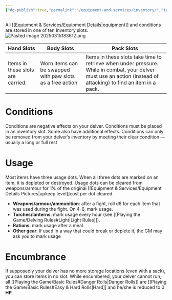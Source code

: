 ```yaml
---
{"dg-publish":true,"permalink":"/equipment-and-services/inventory/","tags":["Equipment","excalidraw"],"created":"2025-01-15T18:17:50.920-05:00","updated":"2025-03-16T15:56:47.524-04:00"}
---
```


All [[Equipment & Services/Equipment Details\|equipment]] and conditions are stored in one of ten Inventory slots.
![Pasted image 20250315183612.png](/img/user/zRSC/Pasted%20image%2020250315183612.png)

| Hand Slots                        | Body Slots                                                | Pack Slots                                                                                                                                                        |
| --------------------------------- | --------------------------------------------------------- | ----------------------------------------------------------------------------------------------------------------------------------------------------------------- |
| Items in these slots are carried. | Worn items can be swapped with paw slots as a free action | Items in these slots take time to retrieve when under pressure. While in combat, your delver must use an action (instead of attacking) to find an item in a pack. |

# Conditions
Conditions are negative effects on your delver. Conditions must be placed in an inventory slot. Some also have additional effects. Conditions can only be removed from your delver’s inventory by meeting their clear condition —usually a long or full rest
# Usage
Most items have three usage dots. When all three dots are marked on an item, it is depleted or destroyed. Usage dots can be cleared from weapons/armour for 1% of the original [[Equipment & Services/Equipment Details Pictures\|upkeep level]]cost per dot cleared. 
- **Weapons/armour/ammunition**: after a fight, roll d6 for each item that was used during the fight. On 4-6, mark usage. 
- **Torches/lanterns**: mark usage every hour (see [[Playing the Game/Delving Rules#Light\|Light Rules]]). 
- **Rations**: mark usage after a meal. 
- **Other gear**: if used in a way that could break or deplete it, the GM may ask you to mark usage
# Encumbrance
If supposedly your delver has no more storage locations (even with a sack), you can store items in no slot. 
While encumbered, your delver cannot run, all [[Playing the Game/Basic Rules#Danger Rolls\|Danger Rolls]] are [[Playing the Game/Basic Rules#Easy & Hard Rolls\|Hard]] and he/she is reduced to 0 **HP**.